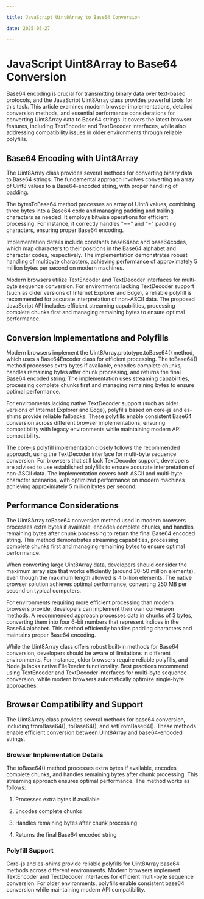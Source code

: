 ```yaml
---

title: JavaScript Uint8Array to Base64 Conversion

date: 2025-05-27

---
```



# JavaScript Uint8Array to Base64 Conversion

Base64 encoding is crucial for transmitting binary data over text-based protocols, and the JavaScript Uint8Array class provides powerful tools for this task. This article examines modern browser implementations, detailed conversion methods, and essential performance considerations for converting Uint8Array data to Base64 strings. It covers the latest browser features, including TextEncoder and TextDecoder interfaces, while also addressing compatibility issues in older environments through reliable polyfills.


## Base64 Encoding with Uint8Array

The Uint8Array class provides several methods for converting binary data to Base64 strings. The fundamental approach involves converting an array of Uint8 values to a Base64-encoded string, with proper handling of padding.

The bytesToBase64 method processes an array of Uint8 values, combining three bytes into a Base64 code and managing padding and trailing characters as needed. It employs bitwise operations for efficient processing. For instance, it correctly handles "==" and "=" padding characters, ensuring proper Base64 encoding.

Implementation details include constants base64abc and base64codes, which map characters to their positions in the Base64 alphabet and character codes, respectively. The implementation demonstrates robust handling of multibyte characters, achieving performance of approximately 5 million bytes per second on modern machines.

Modern browsers utilize TextEncoder and TextDecoder interfaces for multi-byte sequence conversion. For environments lacking TextDecoder support (such as older versions of Internet Explorer and Edge), a reliable polyfill is recommended for accurate interpretation of non-ASCII data. The proposed JavaScript API includes efficient streaming capabilities, processing complete chunks first and managing remaining bytes to ensure optimal performance.


## Conversion Implementations and Polyfills

Modern browsers implement the Uint8Array.prototype.toBase64() method, which uses a Base64Encoder class for efficient processing. The toBase64() method processes extra bytes if available, encodes complete chunks, handles remaining bytes after chunk processing, and returns the final Base64 encoded string. The implementation uses streaming capabilities, processing complete chunks first and managing remaining bytes to ensure optimal performance.

For environments lacking native TextDecoder support (such as older versions of Internet Explorer and Edge), polyfills based on core-js and es-shims provide reliable fallbacks. These polyfills enable consistent Base64 conversion across different browser implementations, ensuring compatibility with legacy environments while maintaining modern API compatibility.

The core-js polyfill implementation closely follows the recommended approach, using the TextDecoder interface for multi-byte sequence conversion. For browsers that still lack TextDecoder support, developers are advised to use established polyfills to ensure accurate interpretation of non-ASCII data. The implementation covers both ASCII and multi-byte character scenarios, with optimized performance on modern machines achieving approximately 5 million bytes per second.


## Performance Considerations

The Uint8Array toBase64 conversion method used in modern browsers processes extra bytes if available, encodes complete chunks, and handles remaining bytes after chunk processing to return the final Base64 encoded string. This method demonstrates streaming capabilities, processing complete chunks first and managing remaining bytes to ensure optimal performance.

When converting large Uint8Array data, developers should consider the maximum array size that works efficiently (around 30-50 million elements), even though the maximum length allowed is 4 billion elements. The native browser solution achieves optimal performance, converting 250 MB per second on typical computers.

For environments requiring more efficient processing than modern browsers provide, developers can implement their own conversion methods. A recommended approach processes data in chunks of 3 bytes, converting them into four 6-bit numbers that represent indices in the Base64 alphabet. This method efficiently handles padding characters and maintains proper Base64 encoding.

While the Uint8Array class offers robust built-in methods for Base64 conversion, developers should be aware of limitations in different environments. For instance, older browsers require reliable polyfills, and Node.js lacks native FileReader functionality. Best practices recommend using TextEncoder and TextDecoder interfaces for multi-byte sequence conversion, while modern browsers automatically optimize single-byte approaches.


## Browser Compatibility and Support

The Uint8Array class provides several methods for base64 conversion, including fromBase64(), toBase64(), and setFromBase64(). These methods enable efficient conversion between Uint8Array and base64-encoded strings.


### Browser Implementation Details

The toBase64() method processes extra bytes if available, encodes complete chunks, and handles remaining bytes after chunk processing. This streaming approach ensures optimal performance. The method works as follows:

1. Processes extra bytes if available

2. Encodes complete chunks

3. Handles remaining bytes after chunk processing

4. Returns the final Base64 encoded string


### Polyfill Support

Core-js and es-shims provide reliable polyfills for Uint8Array base64 methods across different environments. Modern browsers implement TextEncoder and TextDecoder interfaces for efficient multi-byte sequence conversion. For older environments, polyfills enable consistent base64 conversion while maintaining modern API compatibility.


